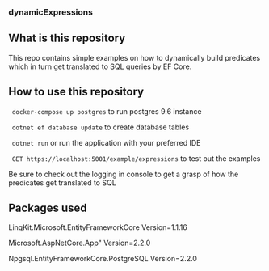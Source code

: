 ### dynamicExpressions

## What is this repository
This repo contains simple examples on how to dynamically build predicates which in turn get translated to SQL queries by EF Core.


## How to use this repository

` docker-compose up postgres` to run postgres 9.6 instance


` dotnet ef database update` to create database tables

` dotnet run` or run the application with your preferred IDE

` GET https://localhost:5001/example/expressions` to test out the examples

Be sure to check out the logging in console to get a grasp of how the predicates get translated to SQL

## Packages used
LinqKit.Microsoft.EntityFrameworkCore Version=1.1.16

Microsoft.AspNetCore.App" Version=2.2.0

Npgsql.EntityFrameworkCore.PostgreSQL Version=2.2.0
